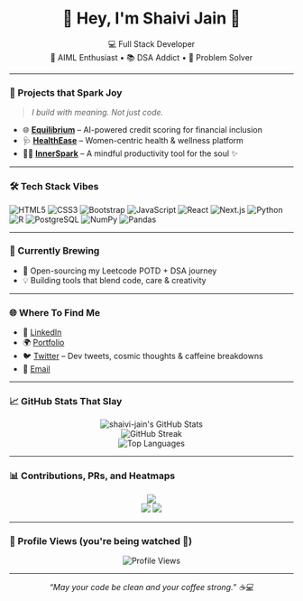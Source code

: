 <h1 align="center">🌟 Hey, I'm Shaivi Jain 🌟</h1>
<p align="center">
  💻 Full Stack Developer <br>
  🤖 AIML Enthusiast • 📚 DSA Addict • 🧠 Problem Solver
</p>

---

### 🚀 Projects that Spark Joy
> _I build with meaning. Not just code._

- 🌐 **[Equilibrium](https://github.com/shaivi-jain/Equilibrium)** – AI-powered credit scoring for financial inclusion
- 🩺 **[HealthEase](https://github.com/shaivi-jain/HealthEase)** – Women-centric health & wellness platform
- 🧘‍♀️ **[InnerSpark](https://github.com/shaivi-jain/InnerSpark)** – A mindful productivity tool for the soul ✨

---

### 🛠️ Tech Stack Vibes

![HTML5](https://img.shields.io/badge/-HTML5-E34F26?logo=html5&logoColor=white)
![CSS3](https://img.shields.io/badge/-CSS3-1572B6?logo=css3&logoColor=white)
![Bootstrap](https://img.shields.io/badge/-Bootstrap-7952B3?logo=bootstrap&logoColor=white)
![JavaScript](https://img.shields.io/badge/-JavaScript-F7DF1E?logo=javascript&logoColor=black)
![React](https://img.shields.io/badge/-React-61DAFB?logo=react&logoColor=black)
![Next.js](https://img.shields.io/badge/-Next.js-000000?logo=next.js&logoColor=white)
![Python](https://img.shields.io/badge/-Python-3776AB?logo=python&logoColor=white)
![R](https://img.shields.io/badge/-R-276DC3?logo=r&logoColor=white)
![PostgreSQL](https://img.shields.io/badge/-PostgreSQL-4169E1?logo=postgresql&logoColor=white)
![NumPy](https://img.shields.io/badge/-NumPy-013243?logo=numpy&logoColor=white)
![Pandas](https://img.shields.io/badge/-Pandas-150458?logo=pandas&logoColor=white)

---

### 🔭 Currently Brewing
- 🧩 Open-sourcing my Leetcode POTD + DSA journey
- 💡 Building tools that blend code, care & creativity

---

### 🌐 Where To Find Me

- 🧠 [LinkedIn](https://www.linkedin.com/in/shaivijain17/)
- 🌍 [Portfolio](https://shaivi-jain-wjop.vercel.app/)
- 🐦 [Twitter](https://twitter.com/shaivijain_) – Dev tweets, cosmic thoughts & caffeine breakdowns
- 📩 [Email](mailto:shaivijain.csai26@igdtuw.ac.in)

---

### 📈 GitHub Stats That Slay

<p align="center">
  <img src="https://github-readme-stats.vercel.app/api?username=shaivi-jain&show_icons=true&theme=radical&count_private=true" alt="shaivi-jain's GitHub Stats" />
  <br/>
  <img src="https://github-readme-streak-stats.herokuapp.com?user=shaivi-jain&theme=tokyonight&hide_border=false" alt="GitHub Streak" />
  <br/>
  <img src="https://github-readme-stats.vercel.app/api/top-langs/?username=shaivi-jain&layout=compact&theme=tokyonight&langs_count=8" alt="Top Languages"/>
</p>

---

### 📊 Contributions, PRs, and Heatmaps

<p align="center">
  <img src="https://github-profile-summary-cards.vercel.app/api/cards/profile-details?username=shaivi-jain&theme=vue" />
  <br/>
  <img src="https://github-profile-summary-cards.vercel.app/api/cards/repos-per-language?username=shaivi-jain&theme=vue" />
  <img src="https://github-profile-summary-cards.vercel.app/api/cards/most-commit-language?username=shaivi-jain&theme=vue" />
</p>

---

### 🌟 Profile Views (you're being watched 👀)

<p align="center">
  <img src="https://komarev.com/ghpvc/?username=shaivi-jain&color=blueviolet" alt="Profile Views" />
</p>

---

<p align="center">
  <i>“May your code be clean and your coffee strong.” ☕💻</i>
</p>
